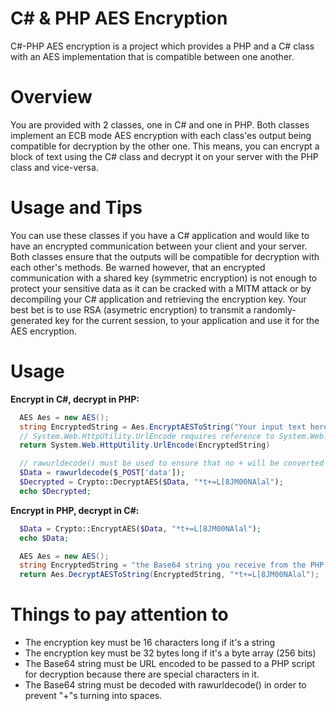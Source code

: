 # C# & PHP AES Encryption
C#-PHP AES encryption is a project which provides a PHP and a C# class with an AES implementation that is compatible between one another.

# Overview
You are provided with 2 classes, one in C# and one in PHP. Both classes implement an ECB mode AES encryption with each class'es 
output being compatible for decryption by the other one. This means, you can encrypt a block of text using the C# class
and decrypt it on your server with the PHP class and vice-versa. 

# Usage and Tips
You can use these classes if you have a C# application and would like to have an encrypted communication between your client 
and your server. Both classes ensure that the outputs will be compatible for decryption with each other's methods. Be warned however,
that an encrypted communication with a shared key (symmetric encryption) is not enough to protect your sensitive data as it can be
cracked with a MITM attack or by decompiling your C# application and retrieving the encryption key. Your best bet is to use RSA 
(asymetric encryption) to transmit a randomly-generated key for the current session, to your application and use it for the AES encryption.

# Usage

**Encrypt in C#, decrypt in PHP:**

```c#
  AES Aes = new AES();
  string EncryptedString = Aes.EncryptAESToString("Your input text here!", "*t+=L[8JM00NAlal");
  // System.Web.HttpUtility.UrlEncode requires reference to System.Web.dll
  return System.Web.HttpUtility.UrlEncode(EncryptedString)
```

```php
  // rawurldecode() must be used to ensure that no + will be converted into spaces from the base64 string.
  $Data = rawurldecode($_POST['data']);
  $Decrypted = Crypto::DecryptAES($Data, "*t+=L[8JM00NAlal");
  echo $Decrypted;
```

**Encrypt in PHP, decrypt in C#:**

```php
  $Data = Crypto::EncryptAES($Data, "*t+=L[8JM00NAlal");
  echo $Data;
```

```c#
  AES Aes = new AES();
  string EncryptedString = "the Base64 string you receive from the PHP script";
  return Aes.DecryptAESToString(EncryptedString, "*t+=L[8JM00NAlal");
```

# Things to pay attention to

* The encryption key must be 16 characters long if it's a string
* The encryption key must be 32 bytes long if it's a byte array (256 bits)
* The Base64 string must be URL encoded to be passed to a PHP script for decryption because there are special characters in it.
* The Base64 string must be decoded with rawurldecode() in order to prevent "+"s turning into spaces.
